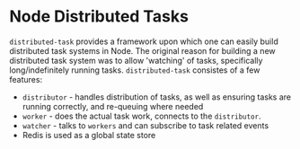# Node Distributed Tasks

`distributed-task` provides a framework upon which one can easily build distributed task systems in Node. The original reason for building a new distributed task system was to allow 'watching' of tasks, specifically long/indefinitely running tasks. `distributed-task` consistes of a few features:

+ `distributor` - handles distribution of tasks, as well as ensuring tasks are running correctly, and re-queuing where needed
+ `worker` - does the actual task work, connects to the `distributor`.
+ `watcher` - talks to `workers` and can subscribe to task related events
+ Redis is used as a global state store